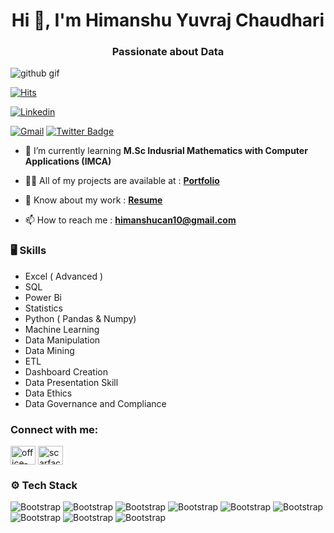 <h1 align="center">Hi 👋, I'm Himanshu Yuvraj Chaudhari</h1>
<h3 align="center">Passionate about Data </h3>

![github gif](https://github.com/himanshucgithub/himanshucgithub/assets/112814361/32ba75ec-9be8-44f3-88b3-930aa4c31455)

[![Hits](https://hits.seeyoufarm.com/api/count/incr/badge.svg?url=https%3A%2F%2Fgithub.com%2Fhejazizo%2Fhejazizo&count_bg=%2379C83D&title_bg=%23555555&icon=&icon_color=%23E7E7E7&title=Profile+Views&edge_flat=false)](https://hits.seeyoufarm.com)

[![Linkedin](https://img.shields.io/badge/-LinkedIn-blue?style=flat&logo=Linkedin&logoColor=white)](https://www.linkedin.com/in/office-of-himanshu-chaudhari/)

[![Gmail](https://img.shields.io/badge/-Gmail-c14438?style=flat&logo=Gmail&logoColor=white)](mailto:himanshucan10@gmail.com)
[![Twitter Badge](https://img.shields.io/badge/-Twitter-1da1f2?labelColor=1da1f2&logo=twitter&logoColor=white&link=https://twitter.com/hejazizo)](https://twitter.com/scarfaced_11)


- 🌱 I’m currently learning **M.Sc Indusrial Mathematics with Computer Applications (IMCA)**

- 👨‍💻 All of my projects are available at : **[Portfolio](https://github.com/himanshucgithub/Data-Analysis-Portfolio.git)**

- 📄 Know about my work : **[Resume](https://drive.google.com/file/d/1KcL37ZrVxrUPCRpvPsGZF8NsT_RmCXCN/view?usp=sharing)**

- 📫 How to reach me : **himanshucan10@gmail.com**

### 🖥 Skills

- Excel ( Advanced )
- SQL
- Power Bi
- Statistics
- Python ( Pandas & Numpy)
- Machine Learning
- Data Manipulation
- Data Mining
- ETL
- Dashboard Creation
- Data Presentation Skill
- Data Ethics
- Data Governance and Compliance


<h3 align="left">Connect with me:</h3>
<p align="left">
<a href="https://linkedin.com/in/office-of-himanshu-chaudhari" target="blank"><img align="center" src="https://raw.githubusercontent.com/rahuldkjain/github-profile-readme-generator/master/src/images/icons/Social/linked-in-alt.svg" alt="office-of-himanshu-chaudhari" height="30" width="40" /></a>
<a href="https://twitter.com/scarfaced_11" target="blank"><img align="center" src="https://raw.githubusercontent.com/rahuldkjain/github-profile-readme-generator/master/src/images/icons/Social/twitter.svg" alt="scarfaced_11" height="30" width="40" /></a>
</p>

### ⚙️ Tech Stack

![Bootstrap](https://img.shields.io/badge/-Excel-05122A?style=flat-square&logo=Excel&color=bb8989) ![Bootstrap](https://img.shields.io/badge/-Python-05122A?style=flat-square&logo=Python&color=bb8989) ![Bootstrap](https://img.shields.io/badge/-Power%20Bi-05122A?style=flat-square&logo=Power-Bi&color=bb8989) ![Bootstrap](https://img.shields.io/badge/-MySQL-05122A?style=flat-square&logo=MySQL&color=bb8989) ![Bootstrap](https://img.shields.io/badge/-PostgreSQL-05122A?style=flat-square&logo=PostgreSQL&color=bb8989) ![Bootstrap](https://img.shields.io/badge/-Pandas-05122A?style=flat-square&logo=Pandas&color=bb8989) ![Bootstrap](https://img.shields.io/badge/-Numpy-05122A?style=flat-square&logo=Numpy&color=bb8989) ![Bootstrap](https://img.shields.io/badge/-Matplotlib-05122A?style=flat-square&logo=Matplotlib&color=bb8989) ![Bootstrap](https://img.shields.io/badge/-Visual%20Studio%20Code-05122A?style=flat-square&logo=Visual-Studio-Code&color=bb8989)

